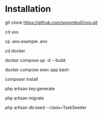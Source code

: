 # Installation

git clone https://github.com/soyombo0/vos.git

cd vos

cp .env.example .env

cd docker

docker compose up -d --build

docker compose exec app bash

composer install

php artisan key:generate

php artisan migrate

php artisan db:seed --class=TaskSeeder
